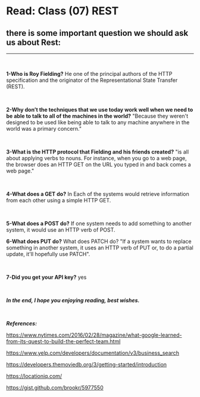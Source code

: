 # Read: Class (07) REST

## there is some important question we should ask us about Rest:

---
<br>

**1-Who is Roy Fielding?** He one of the principal authors of the HTTP specification and the originator of the Representational State Transfer (REST).

<br>

**2-Why don’t the techniques that we use today work well when we need to be able to talk to all of the machines in the world?** "Because they weren't designed to be used like being able to talk to any machine anywhere in the world was a primary concern."

<br>

**3-What is the HTTP protocol that Fielding and his friends created?** "is all about applying verbs to nouns. For instance, when you go to a web page, the browser does an HTTP GET on the URL you typed in and back comes a web page."

<br>

**4-What does a GET do?** In Each of the systems would retrieve information from each other using a simple HTTP GET.

<br>

**5-What does a POST do?** If one system needs to add something to another system, it would use an HTTP verb of POST.
<br>

**6-What does PUT do?** What does PATCH do? "If a system wants to replace something in another system, it uses an HTTP verb of PUT or, to do a partial update, it'll hopefully use PATCH".

<br>

**7-Did you get your API key?** yes

<br>

_**In the end, I hope you enjoying reading, best wishes.**_

<br>

_**References:**_

<https://www.nytimes.com/2016/02/28/magazine/what-google-learned-from-its-quest-to-build-the-perfect-team.html>

<https://www.yelp.com/developers/documentation/v3/business_search>

<https://developers.themoviedb.org/3/getting-started/introduction>

<https://locationiq.com/>

<https://gist.github.com/brookr/5977550>